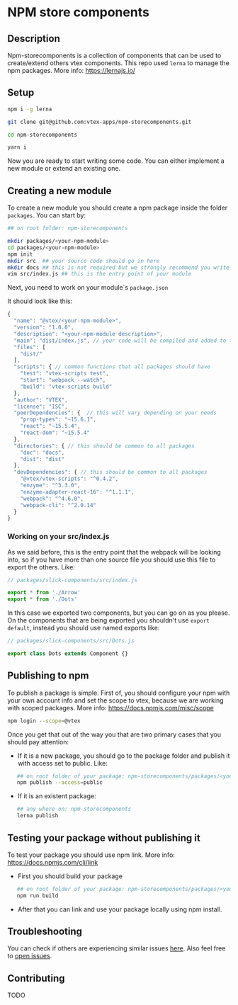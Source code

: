 # NPM store components

## Description

Npm-storecomponents is a collection of components that can be used to create/extend others vtex components. This repo used `lerna` to manage the npm packages. More info: https://lernajs.io/

## Setup

```sh
npm i -g lerna

git clone git@github.com:vtex-apps/npm-storecomponents.git

cd npm-storecomponents

yarn i
```

Now you are ready to start writing some code. You can either implement a new module or extend an existing one.

## Creating a new module

To create a new module you should create a npm package inside the folder `packages`. You can start by:

```sh
## on root folder: npm-storecomponents

mkdir packages/<your-npm-module>
cd packages/<your-npm-module>
npm init
mkdir src  ## your source code should go in here
mkdir docs ## this is not required but we strongly recommend you write your own docs.
vim src/index.js ## this is the entry point of your module
```

Next, you need to work on your module´s `package.json`

It should look like this:

```javascript
{
  "name": "@vtex/<your-npm-module>",
  "version": "1.0.0",
  "description": "<your-npm-module description>",
  "main": "dist/index.js", // your code will be compiled and added to this file.
  "files": [
    "dist/"
  ],
  "scripts": { // common functions that all packages should have
    "test": "vtex-scripts test",
    "start": "webpack --watch",
    "build": "vtex-scripts build"
  },
  "author": "VTEX",
  "license": "ISC",
  "peerDependencies": {  // this will vary depending on your needs
    "prop-types": "~15.6.1",
    "react": "~15.5.4",
    "react-dom": "~15.5.4"
  },
  "directories": { // this should be common to all packages
    "doc": "docs",
    "dist": "dist"
  },
  "devDependencies": { // this should be common to all packages
    "@vtex/vtex-scripts": "^0.4.2",
    "enzyme": "^3.3.0",
    "enzyme-adapter-react-16": "^1.1.1",
    "webpack": "^4.6.0",
    "webpack-cli": "^2.0.14"
  }
}
```

### Working on your src/index.js

As we said before, this is the entry point that the webpack will be looking into, so if you have more than one source file you should use this file to export the others. Like:

```javascript
// packages/slick-components/src/index.js

export * from './Arrow'
export * from './Dots'
```

In this case we exported two components, but you can go on as you please. On the components that are being exported you shouldn't use `export default`, instead you should use named exports like:

```javascript
// packages/slick-components/src/Dots.js

export class Dots extends Component {}
```

## Publishing to npm

To publish a package is simple. First of, you should configure your npm with your own account info and set the scope to vtex, because we are working with scoped packages. More info: https://docs.npmjs.com/misc/scope

```sh
npm login --scope=@vtex
```

Once you get that out of the way you that are two primary cases that you should pay attention:

* If it is a new package, you should go to the package folder and publish it with access set to public. Like:

```sh
   ## on root folder of your package: npm-storecomponents/packages/<your-npm-module>
   npm publish --access=public
```

* If it is an existent package:

```sh
   ## any where on: npm-storecomponents
   lerna publish
```

## Testing your package without publishing it

To test your package you should use npm link. More info: https://docs.npmjs.com/cli/link

* First you should build your package

```sh
   ## on root folder of your package: npm-storecomponents/packages/<your-npm-module>
   npm run build
```

* After that you can link and use your package locally using npm install.

## Troubleshooting

You can check if others are experiencing similar issues [here](https://github.com/vtex-apps/npm-storecomponents/issues). Also feel free to [open issues](https://github.com/vtex-apps/npm-storecomponents/issues/new).

## Contributing

TODO

